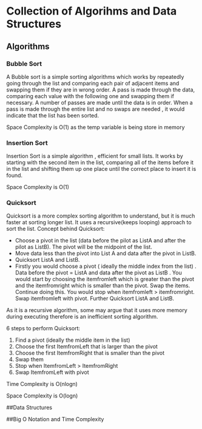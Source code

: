 # Collection of Algorihms and Data Structures

## Algorithms

### Bubble Sort
A Bubble sort is a simple sorting algorithms which works by repeatedly going through the list and comparing each pair of adjacent items and swapping them if they are in wrong order. 
A pass is made through the data, comparing each value with the following one and swapping them if necessary.
A number of passes are made until the data is in order.  When a pass is made through the entire list and no swaps are needed , it would indicate that the list has been sorted.

Space Complexity is O(1) as the temp variable is being store in memory 

### Insertion Sort
Insertion Sort is a simple algorithm , efficient for small lists. It works by starting with the second item in the list, comparing all of the items before it in the list and shifting them up one place until the correct place to insert it is found.

Space Complexity is O(1) 

### Quicksort

Quicksort is a more complex sorting algorithm to understand, but it is much faster at sorting longer list. It uses a recursive(keeps looping) approach to sort the list.
Concept behind Quicksort:
- Choose a pivot in the list (data before the pilot as ListA and after the pilot as ListB). The pivot will be the midpoint of the list.
- Move data less than the pivot into List A and data after the pivot in ListB.
- Quicksort ListA and ListB.
- Firstly you would choose a pivot ( ideally the middle index from the list) . Data before the pivot = ListA and data after the pivot as ListB . You would start by choosing the itemfromleft which is greater than the pivot and the itemfromright which is smaller than the pivot. Swap the items. Continue doing this. You would stop when itemfromleft > itemfromright. Swap itemfromleft with pivot. Further Quicksort ListA and ListB.

As it is a recursive algorithm, some may argue that it uses more memory during executing therefore is an inefficient sorting algorithm.

6 steps to perform Quicksort:
1) Find a pivot (ideally the middle item in the list)
2) Choose the first ItemfromLeft that is larger than the pivot
3) Choose the first ItemfromRight that is smaller than the pivot
4) Swap them
5) Stop when ItemfromLeft > ItemfromRight
6) Swap ItemfromLeft with pivot

Time Complexity is O(nlogn)

Space Complexity is O(logn)





##Data Structures





##Big O Notation and Time Complexity


